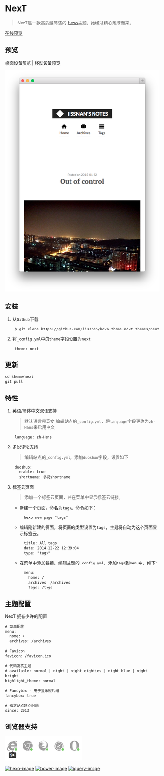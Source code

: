 # NexT

> NexT是一款高质量简洁的 [Hexo](http://hexo.io)主题，她经过精心雕琢而来。


[在线预览](http://notes.iissnan.com)


## 预览

[桌面设备预览](screenshots/desktop.png) | [移动设备预览](screenshots/mobile.png)


![Mobile Preview](screenshots/mobile.png)


## 安装

1. 从`Github`下载

        $ git clone https://github.com/iissnan/hexo-theme-next themes/next

2. 将`_config.yml`中的`theme`字段设置为`next`

        theme: next

## 更新

```
cd theme/next
git pull
```


## 特性

1. 英语/简体中文双语支持

    > 默认语言是英文
    > 编辑站点的`_config.yml`，将`language`字段更改为`zh-Hans`来启用中文

        language: zh-Hans

2. 多说评论支持

    > 编辑站点的`_config.yml`，添加`duoshuo`字段，设置如下

        duoshuo:
          enable: true
          shortname: 多说shortname

3. 标签云页面

    > 添加一个标签云页面，并在菜单中显示标签云链接。

    - 新建一个页面，命名为`tags`。命令如下：

            hexo new page "tags"

    - 编辑刚新建的页面，将页面的类型设置为`tags`，主题将自动为这个页面显示标签云。

            title: All tags
            date: 2014-12-22 12:39:04
            type: "tags"

    - 在菜单中添加链接。编辑主题的`_config.yml`，添加`tags`到`menu`中，如下:

            menu:
              home: /
              archives: /archives
              tags: /tags



## 主题配置

NexT 拥有少许的配置

```
# 菜单配置
menu:
  home: /
  archives: /archives

# Favicon
favicon: /favicon.ico

# 代码高亮主题
# available: normal | night | night eighties | night blue | night bright
highlight_theme: normal

# Fancybox - 用于显示照片组
fancybox: true

# 指定站点建立时间
since: 2013
```

## 浏览器支持

![Browser support](screenshots/browser-support.png)


[![hexo-image]][hexo-url]
[![bower-image]][bower-url]
[![jquery-image]][jquery-url]

[hexo-image]: http://img.shields.io/badge/Hexo-2.4+-2BAF2B.svg?style=flat-square
[hexo-url]: http://hexo.io
[bower-image]: http://img.shields.io/badge/Bower-Powered-2BAF2B.svg?style=flat-square
[bower-url]: http://bower.io
[jquery-image]: https://img.shields.io/badge/jquery-1.9-blue.svg?style=flat-square
[jquery-url]: http://jquery.com/